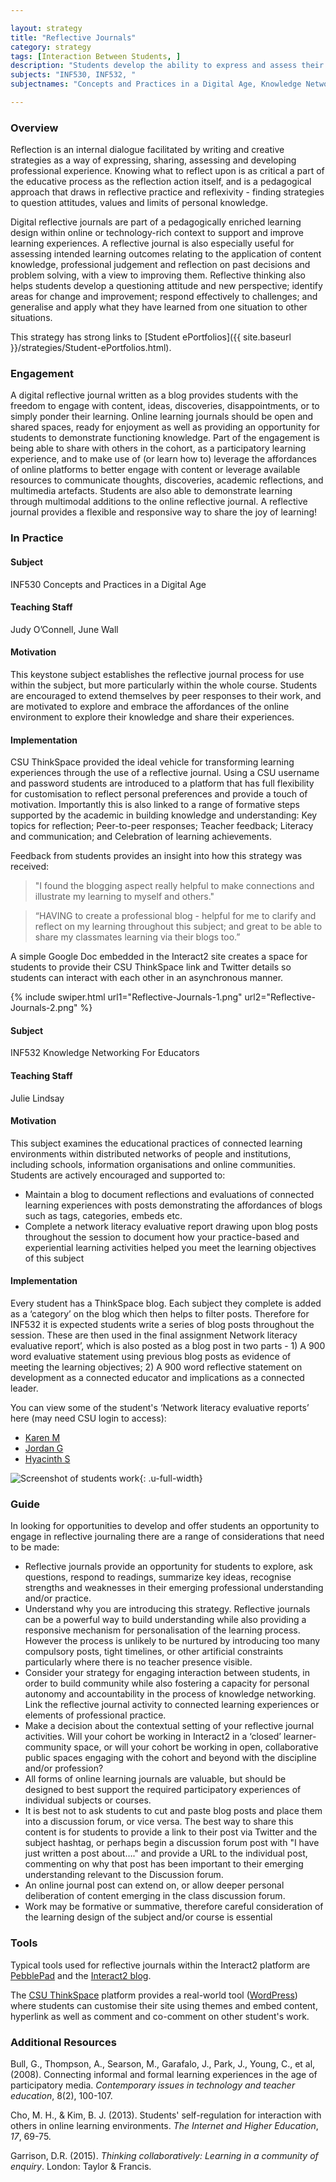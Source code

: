 ```yaml
---

layout: strategy
title: "Reflective Journals"
category: strategy
tags: [Interaction Between Students, ]
description: "Students develop the ability to express and assess their own learning & experience."
subjects: "INF530, INF532, "
subjectnames: "Concepts and Practices in a Digital Age, Knowledge Networking For Educators, "

---
```


### Overview

Reflection is an internal dialogue facilitated by writing and creative strategies as a way of expressing, sharing, assessing and developing professional experience. Knowing what to reflect upon is as critical a part of the educative process as the reflection action itself, and is a pedagogical approach that draws in reflective practice and reflexivity - finding strategies to question attitudes, values and limits of personal knowledge.

Digital reflective journals are part of a pedagogically enriched learning design within online or technology-rich context to support and improve learning experiences. A reflective journal is also especially useful for assessing intended learning outcomes relating to the application of content knowledge, professional judgement and reflection on past decisions and problem solving, with a view to improving them. Reflective thinking also helps students develop a questioning attitude and new perspective; identify areas for change and improvement; respond effectively to challenges; and generalise and apply what they have learned from one situation to other situations.

This strategy has strong links to [Student ePortfolios]({{ site.baseurl }}/strategies/Student-ePortfolios.html).

### Engagement

A digital reflective journal written as a blog provides students with the freedom to engage with content, ideas, discoveries, disappointments, or to simply ponder their learning. Online learning journals should be open and shared spaces, ready for enjoyment as well as providing an opportunity for students to demonstrate functioning knowledge. Part of the engagement is being able to share with others in the cohort, as a participatory learning experience, and to make use of (or learn how to) leverage the affordances of online platforms to better engage with content or leverage available resources to communicate thoughts, discoveries, academic reflections, and multimedia artefacts. Students are also able to demonstrate learning through multimodal additions to the online reflective journal. A reflective journal provides a flexible and responsive way to share the joy of learning!

### In Practice
<div class="u-release practice" >

<div class="practice-item">
<div class="practice-content" markdown="1">

#### Subject

INF530 Concepts and Practices in a Digital Age

#### Teaching Staff

Judy O’Connell, June Wall

#### Motivation

This keystone subject establishes the reflective journal process for use within the subject, but more particularly within the whole course. Students are encouraged to extend themselves by peer responses to their work, and are motivated to explore and embrace the affordances of the online environment to explore their knowledge and share their experiences.

#### Implementation

CSU ThinkSpace provided the ideal vehicle for transforming learning experiences through the use of a reflective journal. Using a CSU username and password students are introduced to a platform that has full flexibility for customisation to reflect personal preferences and provide a touch of motivation. Importantly this is also linked to a range of formative steps supported by the academic in building knowledge and understanding: Key topics for reflection; Peer-to-peer responses; Teacher feedback; Literacy and communication; and Celebration of learning achievements.

Feedback from students provides an insight into how this strategy was received:

>"I found the blogging aspect really helpful to make connections and illustrate my learning to myself and others."

>“HAVING to create a professional blog - helpful for me to clarify and reflect on my learning throughout this subject; and great to be able to share my classmates learning via their blogs too.”

A simple Google Doc embedded in the Interact2 site creates a space for students to provide their CSU ThinkSpace link and Twitter details so students can interact with each other in an asynchronous manner.

{% include swiper.html url1="Reflective-Journals-1.png" url2="Reflective-Journals-2.png" %}

</div>
</div>

<div class="practice-item">
<div class="practice-content" markdown="1">

#### Subject

INF532 Knowledge Networking For Educators

#### Teaching Staff

Julie Lindsay

#### Motivation

This subject examines the educational practices of connected learning environments within distributed networks of people and institutions, including schools, information organisations and online communities. Students are actively encouraged and supported to:

- Maintain a blog to document reflections and evaluations of connected learning experiences with posts demonstrating the affordances of blogs such as tags, categories, embeds etc.					
- Complete a network literacy evaluative report drawing upon blog posts throughout the session to document how your practice-based and experiential learning activities helped you meet the learning objectives of this subject

#### Implementation

Every student has a ThinkSpace blog. Each subject they complete is added as a ‘category’ on the blog which then helps to filter posts. Therefore for INF532 it is expected students write a series of blog posts throughout the session. These are then used in the final assignment Network literacy evaluative report’, which is also posted as a blog post in two parts - 1) A 900 word evaluative statement using previous blog posts as evidence of meeting the learning objectives; 2) A 900 word reflective statement on development as a connected educator and implications as a connected leader.

You can view some of the student's ‘Network literacy evaluative reports’ here (may need CSU login to access):

- [Karen M](http://thinkspace.csu.edu.au/karenmalbon/category/inf532/)
- [Jordan G](http://thinkspace.csu.edu.au/iteachilearn/category/inf532/)
- [Hyacinth S](http://thinkspace.csu.edu.au/hyacinth/category/knowledge-networking-for-educators/)

![Screenshot of students work](../images/practices/Reflective-Journals-3.png){: .u-full-width}

</div>
</div>
</div>

### Guide

In looking for opportunities to develop and offer students an opportunity to engage in reflective journaling there are a range of considerations that need to be made:

* Reflective journals provide an opportunity for students to explore, ask questions, respond to readings, summarize key ideas, recognise strengths and weaknesses in their emerging professional understanding and/or practice.
* Understand why you are introducing this strategy. Reflective journals can be a powerful way to build understanding while also providing a responsive mechanism for personalisation of the learning process. However the process is unlikely to be nurtured by introducing too many compulsory posts, tight timelines, or other artificial constraints particularly where there is no teacher presence visible.
* Consider your strategy for engaging interaction between students, in order to build community while also fostering a capacity for personal autonomy and accountability in the process of knowledge networking. Link the reflective journal activity to connected learning experiences or elements of professional practice.
* Make a decision about the contextual setting of your reflective journal activities. Will your cohort be working in Interact2 in a ‘closed’ learner-community space, or will your cohort be working in open, collaborative public spaces engaging with the cohort and beyond with the discipline and/or profession?
* All forms of online learning journals are valuable, but should be designed to best support the required participatory experiences of individual subjects or courses.
* It is best not to ask students to cut and paste blog posts and place them into a discussion forum, or vice versa. The best way to share this content is for students to provide a link to their post via Twitter and the subject hashtag, or perhaps begin a discussion forum post with "I have just written a post about…." and provide a URL to the individual post, commenting on why that post has been important to their emerging understanding relevant to the Discussion forum.
* An online journal post can extend on, or allow deeper personal deliberation of content emerging in the class discussion forum.
* Work may be formative or summative, therefore careful consideration of the learning design of the subject and/or course is essential

### Tools

Typical tools used for reflective journals within the Interact2 platform are [PebblePad](https://v3.pebblepad.com.au/login/csu/?redirect=%2falt%2fcsu) and the [Interact2 blog](https://www.csu.edu.au/division/student-learning/interact2_help/faculty-and-csu-staff/interact-with-students/blogs).

The [CSU ThinkSpace](http://thinkspace.csu.edu.au/) platform provides a real-world tool ([WordPress](https://wordpress.org/)) where students can customise their site using themes and embed content, hyperlink as well as comment and co-comment on other student's work.

### Additional Resources

<div class="apa-ref" markdown="1">

Bull, G., Thompson, A., Searson, M., Garafalo, J., Park, J., Young, C., et al, (2008). Connecting informal and formal learning experiences in the age of participatory media. *Contemporary issues in technology and teacher education*, 8(2), 100-107.

Cho, M. H., & Kim, B. J. (2013). Students' self-regulation for interaction with others in online learning environments. *The Internet and Higher Education*, *17*, 69-75.

Garrison, D.R. (2015). *Thinking collaboratively: Learning in a community of enquiry*. London: Taylor & Francis.

</div>
